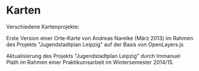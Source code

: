 Karten
======

Verschiedene Kartenprojekte:

Erste Version einer Orte-Karte von Andreas Nareike (März 2013) im Rahmen des
Projekts "Jugendstadtplan Leipzig" auf der Basis von OpenLayers.js

Aktualisierung des Projekts "Jugendstadtplan Leipzig" durch Immanuel Plath im
Rahmen einer Praktikumsarbeit im Wintersemester 2014/15.
